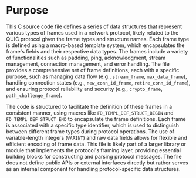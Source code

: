 # Purpose
This C source code file defines a series of data structures that represent various types of frames used in a network protocol, likely related to the QUIC protocol given the frame types and structure names. Each frame type is defined using a macro-based template system, which encapsulates the frame's fields and their respective data types. The frames include a variety of functionalities such as padding, ping, acknowledgment, stream management, connection management, and error handling. The file provides a comprehensive set of frame definitions, each with a specific purpose, such as managing data flow (e.g., `stream_frame`, `max_data_frame`), handling connection states (e.g., `new_conn_id_frame`, `retire_conn_id_frame`), and ensuring protocol reliability and security (e.g., `crypto_frame`, `path_challenge_frame`).

The code is structured to facilitate the definition of these frames in a consistent manner, using macros like `FD_TEMPL_DEF_STRUCT_BEGIN` and `FD_TEMPL_DEF_STRUCT_END` to encapsulate the frame definitions. Each frame is associated with a specific type identifier, which is used to distinguish between different frame types during protocol operations. The use of variable-length integers (`VARINT`) and raw data fields allows for flexible and efficient encoding of frame data. This file is likely part of a larger library or module that implements the protocol's framing layer, providing essential building blocks for constructing and parsing protocol messages. The file does not define public APIs or external interfaces directly but rather serves as an internal component for handling protocol-specific data structures.
